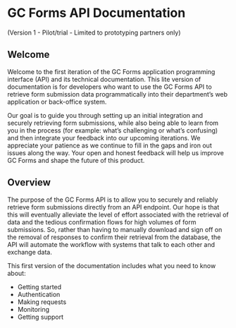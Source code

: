 # GC Forms API Documentation
(Version 1 - Pilot/trial - Limited to prototyping partners only)

## Welcome 

Welcome to the first iteration of the GC Forms application programming interface (API) and its technical documentation. This lite version of documentation is for developers who want to use the GC Forms API to retrieve form submission data programmatically into their department’s web application or back-office system. 

Our goal is to guide you through setting up an initial integration and securely retrieving form submissions, while also being able to learn from you in the process (for example: what’s challenging or what’s confusing) and then integrate your feedback into our upcoming iterations. We appreciate your patience as we continue to fill in the gaps and iron out issues along the way. Your open and honest feedback will help us improve GC Forms and shape the future of this product.

## Overview

The purpose of the GC Forms API is to allow you to securely and reliably retrieve form submissions directly from an API endpoint. Our hope is that this will eventually alleviate the level of effort associated with the retrieval of data and the tedious confirmation flows for high volumes of form submissions. So, rather than having to manually download and sign off on the removal of responses to confirm their retrieval from the database, the API will automate the workflow with systems that talk to each other and exchange data. 

This first version of the documentation includes what you need to know about:
- Getting started
- Authentication
- Making requests
- Monitoring
- Getting support

